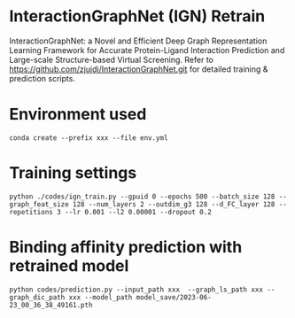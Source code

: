 # InteractionGraphNet (IGN) Retrain
  InteractionGraphNet: a Novel and Efficient Deep Graph Representation Learning Framework for Accurate Protein-Ligand Interaction Prediction and Large-scale Structure-based Virtual Screening. 
  Refer to https://github.com/zjujdj/InteractionGraphNet.git for detailed training & prediction scripts.

# Environment used
```
conda create --prefix xxx --file env.yml
```

# Training settings
```
python ./codes/ign_train.py --gpuid 0 --epochs 500 --batch_size 128 --graph_feat_size 128 --num_layers 2 --outdim_g3 128 --d_FC_layer 128 --repetitions 3 --lr 0.001 --l2 0.00001 --dropout 0.2
```

# Binding affinity prediction with retrained model
```
python codes/prediction.py --input_path xxx  --graph_ls_path xxx --graph_dic_path xxx --model_path model_save/2023-06-23_00_36_38_49161.pth
```
